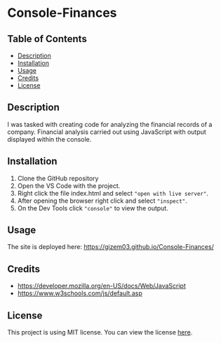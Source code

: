 # Console-Finances

## Table of Contents

- [Description](#description)
- [Installation](#installation)
- [Usage](#usage)
- [Credits](#credits)
- [License](#license)

## Description

I was tasked with creating code for analyzing the financial records of a company. Financial analysis carried out using JavaScript with output displayed within the console.

## Installation

1. Clone the GitHub repository
2. Open the VS Code with the project.
3. Right click the file index.html and select `"open with live server"`.
4. After opening the browser right click and select `"inspect"`.
5. On the Dev Tools click `"console"` to view the output.

## Usage

The site is deployed here: https://gizem03.github.io/Console-Finances/

## Credits

- https://developer.mozilla.org/en-US/docs/Web/JavaScript
- https://www.w3schools.com/js/default.asp

## License

This project is using MIT license. You can view the license [here](license.txt).
